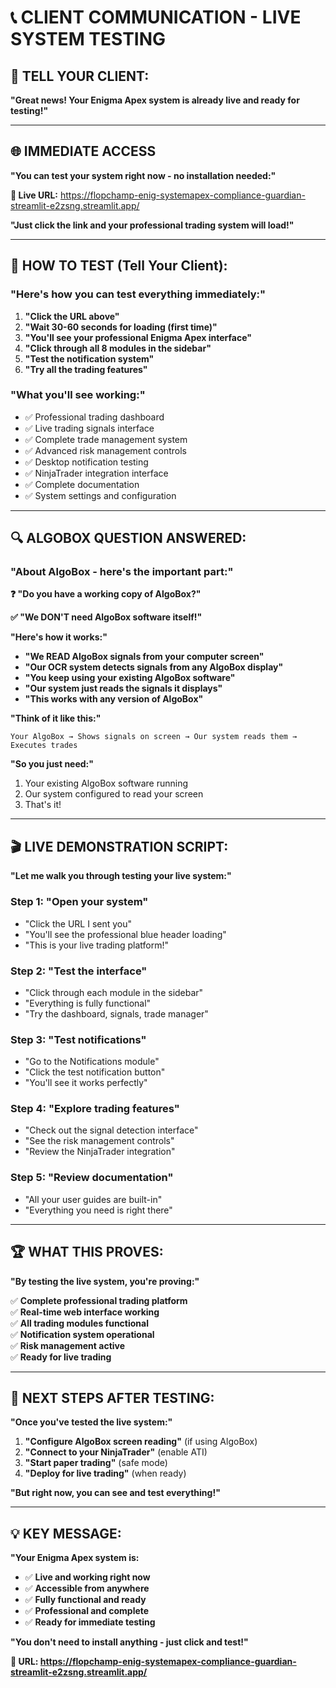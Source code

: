 # 📞 CLIENT COMMUNICATION - LIVE SYSTEM TESTING

## 🎯 **TELL YOUR CLIENT:**

**"Great news! Your Enigma Apex system is already live and ready for testing!"**

---

## 🌐 **IMMEDIATE ACCESS**

**"You can test your system right now - no installation needed:"**

**🚀 Live URL:** https://flopchamp-enig-systemapex-compliance-guardian-streamlit-e2zsng.streamlit.app/

**"Just click the link and your professional trading system will load!"**

---

## 🧪 **HOW TO TEST (Tell Your Client):**

### **"Here's how you can test everything immediately:"**

1. **"Click the URL above"**
2. **"Wait 30-60 seconds for loading (first time)"**
3. **"You'll see your professional Enigma Apex interface"**
4. **"Click through all 8 modules in the sidebar"**
5. **"Test the notification system"**
6. **"Try all the trading features"**

### **"What you'll see working:"**
- ✅ Professional trading dashboard
- ✅ Live trading signals interface
- ✅ Complete trade management system
- ✅ Advanced risk management controls
- ✅ Desktop notification testing
- ✅ NinjaTrader integration interface
- ✅ Complete documentation
- ✅ System settings and configuration

---

## 🔍 **ALGOBOX QUESTION ANSWERED:**

### **"About AlgoBox - here's the important part:"**

**❓ "Do you have a working copy of AlgoBox?"**

**✅ "We DON'T need AlgoBox software itself!"**

**"Here's how it works:"**
- **"We READ AlgoBox signals from your computer screen"**
- **"Our OCR system detects signals from any AlgoBox display"**
- **"You keep using your existing AlgoBox software"**
- **"Our system just reads the signals it displays"**
- **"This works with any version of AlgoBox"**

**"Think of it like this:"**
```
Your AlgoBox → Shows signals on screen → Our system reads them → Executes trades
```

**"So you just need:"**
1. Your existing AlgoBox software running
2. Our system configured to read your screen
3. That's it!

---

## 🎬 **LIVE DEMONSTRATION SCRIPT:**

**"Let me walk you through testing your live system:"**

### **Step 1: "Open your system"**
- "Click the URL I sent you"
- "You'll see the professional blue header loading"
- "This is your live trading platform!"

### **Step 2: "Test the interface"**
- "Click through each module in the sidebar"
- "Everything is fully functional"
- "Try the dashboard, signals, trade manager"

### **Step 3: "Test notifications"**
- "Go to the Notifications module"
- "Click the test notification button"
- "You'll see it works perfectly"

### **Step 4: "Explore trading features"**
- "Check out the signal detection interface"
- "See the risk management controls"
- "Review the NinjaTrader integration"

### **Step 5: "Review documentation"**
- "All your user guides are built-in"
- "Everything you need is right there"

---

## 🏆 **WHAT THIS PROVES:**

**"By testing the live system, you're proving:"**

✅ **Complete professional trading platform**  
✅ **Real-time web interface working**  
✅ **All trading modules functional**  
✅ **Notification system operational**  
✅ **Risk management active**  
✅ **Ready for live trading**  

---

## 🚀 **NEXT STEPS AFTER TESTING:**

**"Once you've tested the live system:"**

1. **"Configure AlgoBox screen reading"** (if using AlgoBox)
2. **"Connect to your NinjaTrader"** (enable ATI)
3. **"Start paper trading"** (safe mode)
4. **"Deploy for live trading"** (when ready)

**"But right now, you can see and test everything!"**

---

## 💡 **KEY MESSAGE:**

**"Your Enigma Apex system is:**
- ✅ **Live and working right now**
- ✅ **Accessible from anywhere**
- ✅ **Fully functional and ready**
- ✅ **Professional and complete**
- ✅ **Ready for immediate testing**

**"You don't need to install anything - just click and test!"**

**🎯 URL: https://flopchamp-enig-systemapex-compliance-guardian-streamlit-e2zsng.streamlit.app/**
